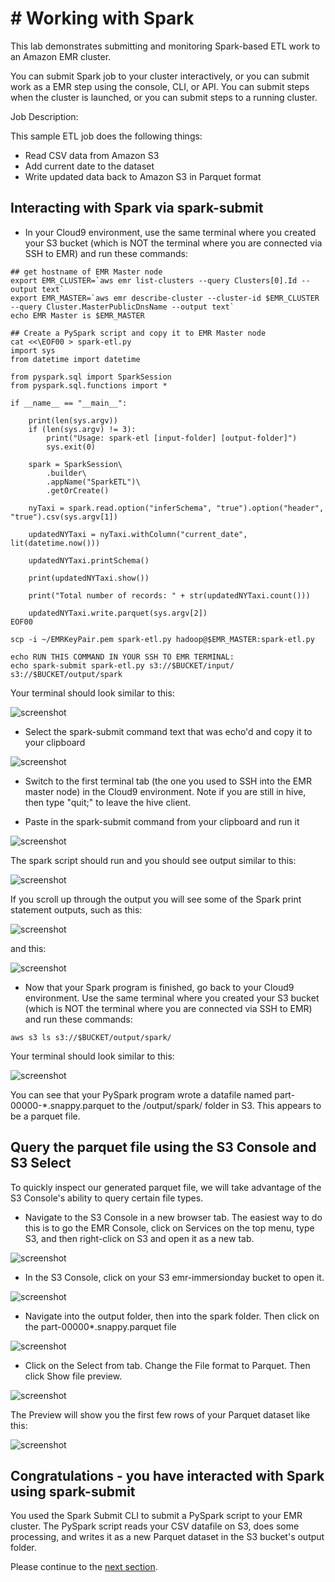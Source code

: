 # # Working with Spark

This lab demonstrates submitting and monitoring Spark-based ETL work to an Amazon EMR cluster.

You can submit Spark job to your cluster interactively, or you can submit work as a EMR step using the console, CLI, or API. You can submit steps when the cluster is launched, or you can submit steps to a running cluster.


Job Description:

This sample ETL job does the following things:
- Read CSV data from Amazon S3
- Add current date to the dataset
- Write updated data back to Amazon S3 in Parquet format


## Interacting with Spark via spark-submit

* In your Cloud9 environment, use the same terminal where you created your S3 bucket (which is NOT the terminal where you are connected via SSH to EMR) and run these commands:

```
## get hostname of EMR Master node
export EMR_CLUSTER=`aws emr list-clusters --query Clusters[0].Id --output text`
export EMR_MASTER=`aws emr describe-cluster --cluster-id $EMR_CLUSTER --query Cluster.MasterPublicDnsName --output text`
echo EMR Master is $EMR_MASTER

## Create a PySpark script and copy it to EMR Master node
cat <<\EOF00 > spark-etl.py
import sys
from datetime import datetime

from pyspark.sql import SparkSession
from pyspark.sql.functions import *

if __name__ == "__main__":

    print(len(sys.argv))
    if (len(sys.argv) != 3):
        print("Usage: spark-etl [input-folder] [output-folder]")
        sys.exit(0)

    spark = SparkSession\
        .builder\
        .appName("SparkETL")\
        .getOrCreate()

    nyTaxi = spark.read.option("inferSchema", "true").option("header", "true").csv(sys.argv[1])

    updatedNYTaxi = nyTaxi.withColumn("current_date", lit(datetime.now()))

    updatedNYTaxi.printSchema()

    print(updatedNYTaxi.show())

    print("Total number of records: " + str(updatedNYTaxi.count()))
    
    updatedNYTaxi.write.parquet(sys.argv[2])
EOF00

scp -i ~/EMRKeyPair.pem spark-etl.py hadoop@$EMR_MASTER:spark-etl.py

echo RUN THIS COMMAND IN YOUR SSH TO EMR TERMINAL:
echo spark-submit spark-etl.py s3://$BUCKET/input/ s3://$BUCKET/output/spark

```

Your terminal should look similar to this:

![screenshot](images/SP1.png)

* Select the spark-submit command text that was echo'd and copy it to your clipboard

![screenshot](images/SP2.png)

* Switch to the first terminal tab (the one you used to SSH into the EMR master node) in the Cloud9 environment.  Note if you are still in hive, then type "quit;" to leave the hive client.  

* Paste in the spark-submit command from your clipboard and run it

![screenshot](images/SP3.png)

The spark script should run and you should see output similar to this:

![screenshot](images/SP4.png)

If you scroll up through the output you will see some of the Spark print statement outputs, such as this:

![screenshot](images/SP5.png)

and this:

![screenshot](images/SP6.png)



* Now that your Spark program is finished, go back to your Cloud9 environment.  Use the same terminal where you created your S3 bucket (which is NOT the terminal where you are connected via SSH to EMR) and run these commands:

```
aws s3 ls s3://$BUCKET/output/spark/

```
Your terminal should look similar to this:

![screenshot](images/SP7.png)

You can see that your PySpark program wrote a datafile named part-00000-*.snappy.parquet to the /output/spark/ folder in S3.  This appears to be a parquet file.

## Query the parquet file using the S3 Console and S3 Select

To quickly inspect our generated parquet file, we will take advantage of the S3 Console's ability to query certain file types.

* Navigate to the S3 Console in a new browser tab.  The easiest way to do this is to go the EMR Console, click on Services on the top menu, type S3, and then right-click on S3 and open it as a new tab.

![screenshot](images/SP8.png)

* In the S3 Console, click on your S3 emr-immersionday bucket to open it.

![screenshot](images/SP9.png)

* Navigate into the output folder, then into the spark folder.  Then click on the part-00000*.snappy.parquet file

![screenshot](images/SP10.png)

* Click on the Select from tab.  Change the File format to Parquet.  Then click Show file preview.

![screenshot](images/SP11.png)

The Preview will show you the first few rows of your Parquet dataset like this:

![screenshot](images/SP12.png)

## Congratulations - you have interacted with Spark using spark-submit
You used the Spark Submit CLI to submit a PySpark script to your EMR cluster.  The PySpark script reads your CSV datafile on S3, does some processing, and writes it as a new Parquet dataset in the S3 bucket's output folder.

Please continue to the [next section](L3b-SparkMonitor.md).
